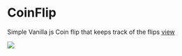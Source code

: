 # CoinFlip
Simple Vanilla js Coin flip that keeps track of the flips [view](https://rtblanco.github.io/CoinFlip/)

<img src="https://media.giphy.com/media/ZjO9tRaSBASA2oKEGq/giphy.gif?cid=790b7611ee4bd1af646aa01e514c887e99db87375d394e2a&rid=giphy.gif&ct=g" />

